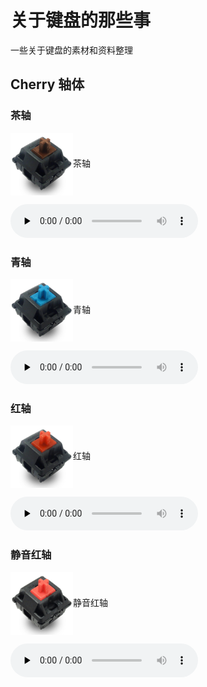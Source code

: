 # 关于键盘的那些事

一些关于键盘的素材和资料整理

## Cherry 轴体

### 茶轴

<img src="https://github.com/sxgic/keyboards/raw/master/Cherry-Mx-1-%E8%8C%B6%E8%BD%B4.jpg" width="100" height="100" align=center>茶轴</img>

<audio id="audio" controls="" preload="none">
      <source id="mp3" src="https://github.com/sxgic/keyboards/raw/master/Cherry-Mx-1-%E8%8C%B6%E8%BD%B4%E5%A3%B0%E9%9F%B3.wav">
      Cherry MX 茶轴 声音
</audio>

### 青轴

<img src="https://github.com/sxgic/keyboards/raw/master/Cherry-Mx-2-%E9%9D%92%E8%BD%B4.jpg" width="100" height="100" align=center>青轴</img>

<audio id="audio" controls="" preload="none">
      <source id="mp3" src="https://github.com/sxgic/keyboards/raw/master/Cherry-Mx-2-%E9%9D%92%E8%BD%B4%E5%A3%B0%E9%9F%B3.wav">
      Cherry MX 青轴 声音
</audio>

### 红轴

<img src="https://github.com/sxgic/keyboards/raw/master/Cherry-Mx-3-%E7%BA%A2%E8%BD%B4.jpg" width="100" height="100" align=center>红轴</img>

<audio id="audio" controls="" preload="none">
      <source id="mp3" src="https://github.com/sxgic/keyboards/raw/master/Cherry-Mx-3-%E7%BA%A2%E8%BD%B4%E5%A3%B0%E9%9F%B3.wav">
      Cherry MX 红轴 声音
</audio>

### 静音红轴

<img src="https://github.com/sxgic/keyboards/raw/master/Cherry-Mx-4-%E9%9D%99%E9%9F%B3%E7%BA%A2%E8%BD%B4.jpg" width="100" height="100" align=center>静音红轴</img>

<audio id="audio" controls="" preload="none">
      <source id="mp3" src="https://github.com/sxgic/keyboards/raw/master/Cherry-Mx-4-%E9%9D%99%E9%9F%B3%E7%BA%A2%E8%BD%B4%E5%A3%B0%E9%9F%B3.wav">
      Cherry MX 静音红轴 声音
</audio>
